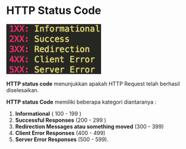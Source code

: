 # HTTP Status Code

![status-codes.gif](http-status-codes.png)

**HTTP status code** menunjukkan apakah HTTP Request telah berhasil diselesaikan. 

**HTTP status Code** memiliki beberapa kategori diantaranya :

1. **Informational** ( 100 - 199 )
2. **Successful Responses** (200 - 299 )
3. **Redirection Messages atau something moved** (300 - 399)
4. **Client Error Responses** (400 - 499)
5. **Server Error Responses** (500 - 599).



## 